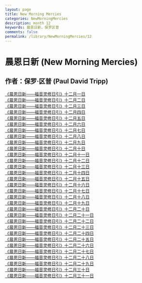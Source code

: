 ```yaml
---
layout: page
title: New Morning Mercies
categories: NewMorningMercies
description: month 12
keywords: 晨恩日新，保罗区普
comments: false
permalink: /library/NewMorningMercies/12
---
```


# 晨恩日新 (New Morning Mercies)

## 作者：保罗·区普 (Paul David Tripp)

[《晨恩日新——福音灵修日引》十二月一日](/library/NewMorningMercies/1201)<br>
[《晨恩日新——福音灵修日引》十二月二日](/library/NewMorningMercies/1202)<br>
[《晨恩日新——福音灵修日引》十二月三日](/library/NewMorningMercies/1203)<br>
[《晨恩日新——福音灵修日引》十二月四日](/library/NewMorningMercies/1204)<br>
[《晨恩日新——福音灵修日引》十二月五日](/library/NewMorningMercies/1205)<br>
[《晨恩日新——福音灵修日引》十二月六日](/library/NewMorningMercies/1206)<br>
[《晨恩日新——福音灵修日引》十二月七日](/library/NewMorningMercies/1207)<br>
[《晨恩日新——福音灵修日引》十二月八日](/library/NewMorningMercies/1208)<br>
[《晨恩日新——福音灵修日引》十二月九日](/library/NewMorningMercies/1209)<br>
[《晨恩日新——福音灵修日引》十二月十日](/library/NewMorningMercies/1210)<br>
[《晨恩日新——福音灵修日引》十二月十一日](/library/NewMorningMercies/1211)<br>
[《晨恩日新——福音灵修日引》十二月十二日](/library/NewMorningMercies/1212)<br>
[《晨恩日新——福音灵修日引》十二月十三日](/library/NewMorningMercies/1213)<br>
[《晨恩日新——福音灵修日引》十二月十四日](/library/NewMorningMercies/1214)<br>
[《晨恩日新——福音灵修日引》十二月十五日](/library/NewMorningMercies/1215)<br>
[《晨恩日新——福音灵修日引》十二月十六日](/library/NewMorningMercies/1216)<br>
[《晨恩日新——福音灵修日引》十二月十七日](/library/NewMorningMercies/1217)<br>
[《晨恩日新——福音灵修日引》十二月十八日](/library/NewMorningMercies/1218)<br>
[《晨恩日新——福音灵修日引》十二月十九日](/library/NewMorningMercies/1219)<br>
[《晨恩日新——福音灵修日引》十二月二十日](/library/NewMorningMercies/1220)<br>
[《晨恩日新——福音灵修日引》十二月二十一日](/library/NewMorningMercies/1221)<br>
[《晨恩日新——福音灵修日引》十二月二十二日](/library/NewMorningMercies/1222)<br>
[《晨恩日新——福音灵修日引》十二月二十三日](/library/NewMorningMercies/1223)<br>
[《晨恩日新——福音灵修日引》十二月二十四日](/library/NewMorningMercies/1224)<br>
[《晨恩日新——福音灵修日引》十二月二十五日](/library/NewMorningMercies/1225)<br>
[《晨恩日新——福音灵修日引》十二月二十六日](/library/NewMorningMercies/1226)<br>
[《晨恩日新——福音灵修日引》十二月二十七日](/library/NewMorningMercies/1227)<br>
[《晨恩日新——福音灵修日引》十二月二十八日](/library/NewMorningMercies/1228)<br>
[《晨恩日新——福音灵修日引》十二月二十九日](/library/NewMorningMercies/1229)<br>
[《晨恩日新——福音灵修日引》十二月三十日](/library/NewMorningMercies/1230)<br>
[《晨恩日新——福音灵修日引》十二月三十一日](/library/NewMorningMercies/1231)<br>